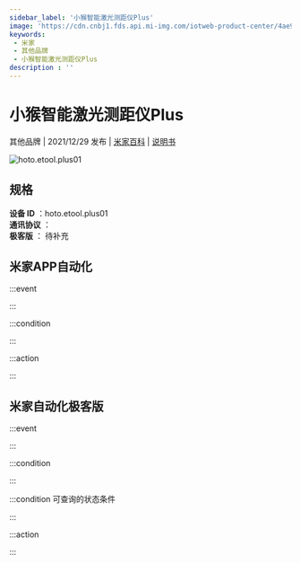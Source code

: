 ```yaml
---
sidebar_label: '小猴智能激光测距仪Plus'
image: 'https://cdn.cnbj1.fds.api.mi-img.com/iotweb-product-center/4ae9c137a8870a944d1546554e7b7c13_1638341139778.png?GalaxyAccessKeyId=AKVGLQWBOVIRQ3XLEW&Expires=9223372036854775807&Signature=wRcoGPJ3KIe98m2sAqXi9DBcFHw='
keywords: 
 - 米家
 - 其他品牌
 - 小猴智能激光测距仪Plus
description : ''
---
```

# 小猴智能激光测距仪Plus

其他品牌 | 2021/12/29 发布 | [米家百科](https://home.mi.com/webapp/content/baike/product/index.html?model=hoto.etool.plus01) | [说明书](https://home.mi.com/views/introduction.html?model=hoto.etool.plus01&region=cn)

![hoto.etool.plus01](https://cdn.cnbj1.fds.api.mi-img.com/iotweb-product-center/4ae9c137a8870a944d1546554e7b7c13_1638341139778.png?GalaxyAccessKeyId=AKVGLQWBOVIRQ3XLEW&Expires=9223372036854775807&Signature=wRcoGPJ3KIe98m2sAqXi9DBcFHw=)

## 规格  
> 
**设备 ID** ：hoto.etool.plus01  
**通讯协议** ：  
**极客版**  ： 待补充 


## 米家APP自动化  

:::event  

:::

:::condition  

:::

:::action   

:::

## 米家自动化极客版  

:::event  

:::

:::condition  

:::

:::condition 可查询的状态条件  

:::

:::action  

:::

        
